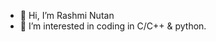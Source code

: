 - 👋 Hi, I’m Rashmi Nutan 
- 👀 I’m interested in coding in C/C++ & python.

<!---
rashminutan1119/rashminutan1119 is a ✨ special ✨ repository because its `README.md` (this file) appears on your GitHub profile.
You can click the Preview link to take a look at your changes.
--->
